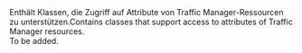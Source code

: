 <Namespace Name="Microsoft.Azure.Management.TrafficManager.Models">
  <Docs>
    <summary><span data-ttu-id="0daca-101">Enthält Klassen, die Zugriff auf Attribute von Traffic Manager-Ressourcen zu unterstützen.</span><span class="sxs-lookup"><span data-stu-id="0daca-101">Contains classes that support access to attributes of Traffic Manager resources.</span></span></summary> 
    <remarks>To be added.</remarks>
  </Docs>
</Namespace>
